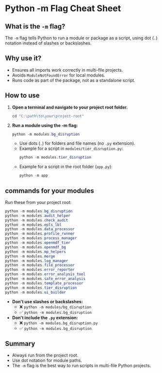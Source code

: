 # Python -m Flag Cheat Sheet

## What is the `-m` flag?
The `-m` flag tells Python to run a module or package as a script, using dot (`.`) notation instead of slashes or backslashes.

## Why use it?
- Ensures all imports work correctly in multi-file projects.
- Avoids `ModuleNotFoundError` for local modules.
- Runs code as part of the package, not as a standalone script.

## How to use
1. **Open a terminal and navigate to your project root folder.**
   ```powershell
   cd "C:\path\to\your\project-root"
   ```
2. **Run a module using the -m flag:**
   ```powershell
   python -m modules.bg_disruption
   ```
   - Use dots (`.`) for folders and file names (no `.py` extension).
   - Example for a script in `modules/tier_disruption.py`:
     ```powershell
     python -m modules.tier_disruption
     ```
   - Example for a script in the root folder (`app.py`):
     ```powershell
     python -m app
     ```

## commands for your modules

Run these from your project root:

```powershell
python -m modules.bg_disruption
python -m modules.audit_helper
python -m modules.check_audit
python -m modules.epls_lbl
python -m modules.data_processor
python -m modules.profile_runner
python -m modules.process_manager
python -m modules.openmdf_tier
python -m modules.openmdf_bg
python -m modules.mp_helpers
python -m modules.merge
python -m modules.log_manager
python -m modules.file_processor
python -m modules.error_reporter
python -m modules.error_analysis_tool
python -m modules.safe_error_analysis
python -m modules.template_processor
python -m modules.tier_disruption
python -m modules.ui_builder
```

- **Don't use slashes or backslashes:**
  - ❌ `python -m modules/bg_disruption`
  - ✅ `python -m modules.bg_disruption`
- **Don't include the `.py` extension:**
  - ❌ `python -m modules.bg_disruption.py`
  - ✅ `python -m modules.bg_disruption`

## Summary
- Always run from the project root.
- Use dot notation for module paths.
- The `-m` flag is the best way to run scripts in multi-file Python projects.
